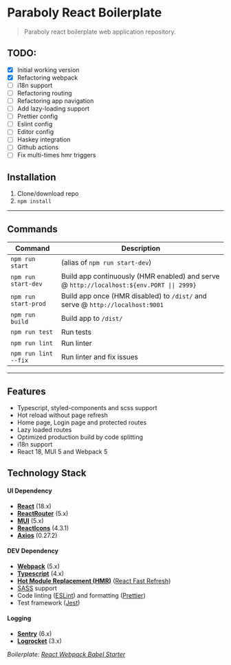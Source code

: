 # Paraboly React Boilerplate

> Paraboly react boilerplate web application repository.

## TODO:

- [x] Initial working version
- [x] Refactoring webpack
- [ ] i18n support
- [ ] Refactoring routing
- [ ] Refactoring app navigation
- [ ] Add lazy-loading support
- [ ] Prettier config
- [ ] Eslint config
- [ ] Editor config
- [ ] Haskey integration
- [ ] Github actions
- [ ] Fix multi-times hmr triggers

## Installation

1. Clone/download repo
2. `npm install`

---

## Commands

| Command              | Description                                                                               |
| -------------------- | ----------------------------------------------------------------------------------------- |
| `npm run start`      | (alias of `npm run start-dev`)                                                            |
| `npm run start-dev`  | Build app continuously (HMR enabled) and serve @ `http://localhost:${env.PORT \|\| 2999}` |
| `npm run start-prod` | Build app once (HMR disabled) to `/dist/` and serve @ `http://localhost:9001`             |
| `npm run build`      | Build app to `/dist/`                                                                     |
| `npm run test`       | Run tests                                                                                 |
| `npm run lint`       | Run linter                                                                                |
| `npm run lint --fix` | Run linter and fix issues                                                                 |

---
## Features
- Typescript, styled-components and scss support
- Hot reload without page refresh
- Home page, Login page and protected routes
- Lazy loaded routes
- Optimized production build by code splitting
- i18n support
- React 18, MUI 5 and Webpack 5
## Technology Stack

#### UI Dependency

- **[React](https://facebook.github.io/react/)** (18.x)
- **[ReactRouter](https://reactrouter.com/)** (5.x)
- **[MUI](https://mui.com/)** (5.x)
- **[ReactIcons](https://react-icons.github.io/react-icons/)** (4.3.1)
- **[Axios](https://github.com/axios/axios)** (0.27.2)

#### DEV Dependency

- **[Webpack](https://webpack.js.org/)** (5.x)
- **[Typescript](https://www.typescriptlang.org/)** (4.x)
- **[Hot Module Replacement (HMR)](https://webpack.js.org/concepts/hot-module-replacement/)** ([React Fast Refresh](https://github.com/pmmmwh/react-refresh-webpack-plugin))
- [SASS](http://sass-lang.com/) support
- Code linting ([ESLint](https://github.com/eslint/eslint)) and formatting ([Prettier](https://github.com/prettier/prettier))
- Test framework ([Jest](https://facebook.github.io/jest/))

#### Logging

- **[Sentry](https://docs.sentry.io/platforms/javascript/)** (6.x)
- **[Logrocket](https://docs.logrocket.com/reference/javascript-sdk-api)** (3.x)

_Boilerplate: [React Webpack Babel Starter](https://github.com/vikpe/react-webpack-babel-starter)_
